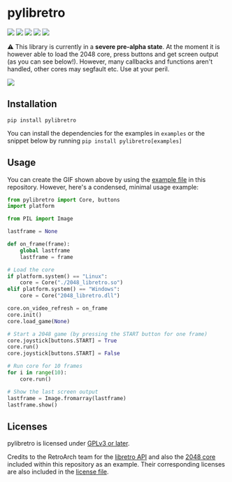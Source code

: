 # pylibretro

[![](https://img.shields.io/pypi/v/pylibretro)](https://pypi.org/project/pylibretro)
[![](https://img.shields.io/pypi/status/pylibretro)](https://pypi.org/project/pylibretro)
[![](https://img.shields.io/pypi/pyversions/pylibretro)](https://pypi.org/project/pylibretro)
[![](https://img.shields.io/badge/platform-windows%20|%20linux-lightgrey)](https://pypi.org/project/pylibretro)
[![](https://img.shields.io/pypi/l/pylibretro)](https://pypi.org/project/pylibretro)

⚠️ This library is currently in a **severe pre-alpha state**. At the moment it is however able to load the 2048 core, press buttons and get screen output (as you can see below!). However, many callbacks and functions aren't handled, other cores may segfault etc. Use at your peril.

![](https://raw.githubusercontent.com/jamesravi/pylibretro/master/examples/2048example.gif)

## Installation
`pip install pylibretro`

You can install the dependencies for the examples in `examples` or the snippet below by running `pip install pylibretro[examples]`

## Usage
You can create the GIF shown above by using the [example file](examples/producegif.py) in this repository. However, here's a condensed, minimal usage example:

```python
from pylibretro import Core, buttons
import platform

from PIL import Image

lastframe = None

def on_frame(frame):
    global lastframe
    lastframe = frame

# Load the core
if platform.system() == "Linux":
    core = Core("./2048_libretro.so")
elif platform.system() == "Windows":
    core = Core("2048_libretro.dll")

core.on_video_refresh = on_frame
core.init()
core.load_game(None)

# Start a 2048 game (by pressing the START button for one frame)
core.joystick[buttons.START] = True
core.run()
core.joystick[buttons.START] = False

# Run core for 10 frames
for i in range(10):
    core.run()

# Show the last screen output
lastframe = Image.fromarray(lastframe)
lastframe.show()
```

## Licenses
pylibretro is licensed under [GPLv3 or later](https://github.com/jamesravi/pylibretro/blob/master/LICENSE.md).

Credits to the RetroArch team for the [libretro API](https://www.libretro.com/index.php/api/) and also the [2048 core](https://github.com/libretro/libretro-2048) included within this repository as an example. Their corresponding licenses are also included in the [license file](https://github.com/jamesravi/pylibretro/blob/master/LICENSE.md).
